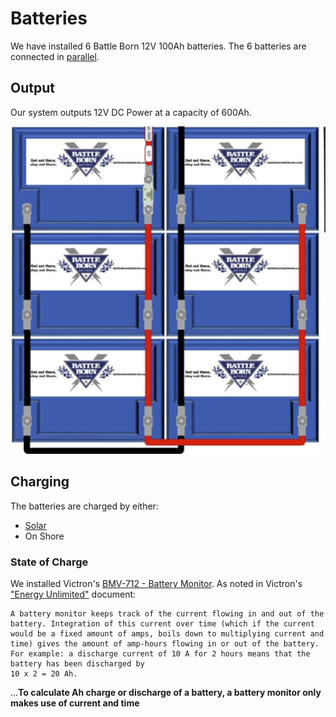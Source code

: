 # Batteries
We have installed 6 Battle Born 12V 100Ah batteries.  The 6 batteries are connected in [parallel](https://en.wikipedia.org/wiki/Series_and_parallel_circuits).  

## Output
Our system outputs 12V DC Power at a capacity of 600Ah.

![batteries](./images/batteries.png)

## Charging
The batteries are charged by either:
* [Solar](Solar.md)
* On Shore
### State of Charge
We installed Victron's [BMV-712 - Battery Monitor](https://battlebornbatteries.com/faq-all-about-bmvs/).  As noted in Victron's ["Energy Unlimited"](./documents/Book-Energy-Unlimited-EN.pdf) document: 

```
A battery monitor keeps track of the current flowing in and out of the battery. Integration of this current over time (which if the current would be a fixed amount of amps, boils down to multiplying current and time) gives the amount of amp-hours flowing in or out of the battery. For example: a discharge current of 10 A for 2 hours means that the battery has been discharged by
10 x 2 = 20 Ah.
```
...__To calculate Ah charge or discharge of a battery, a battery monitor only makes use of current and time__
